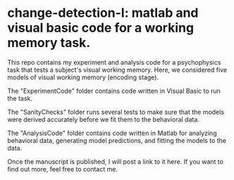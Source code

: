 # change-detection-I: matlab and visual basic code for a working memory task. 

This repo contains my experiment and analysis code for a psychophysics task that tests a subject's visual working memory. Here, we considered five models of visual working memory (encoding stage). 

The "ExperimentCode" folder contains code written in Visual Basic to run the task. 

The "SanityChecks" folder runs several tests to make sure that the models were derived accurately before we fit them to the behavioral data. 

The "AnalysisCode" folder contains code written in Matlab for analyzing behavioral data, generating model predictions, and fitting the models to the data.

Once the manuscript is published, I will post a link to it here. If you want to find out more, feel free to contact me. 